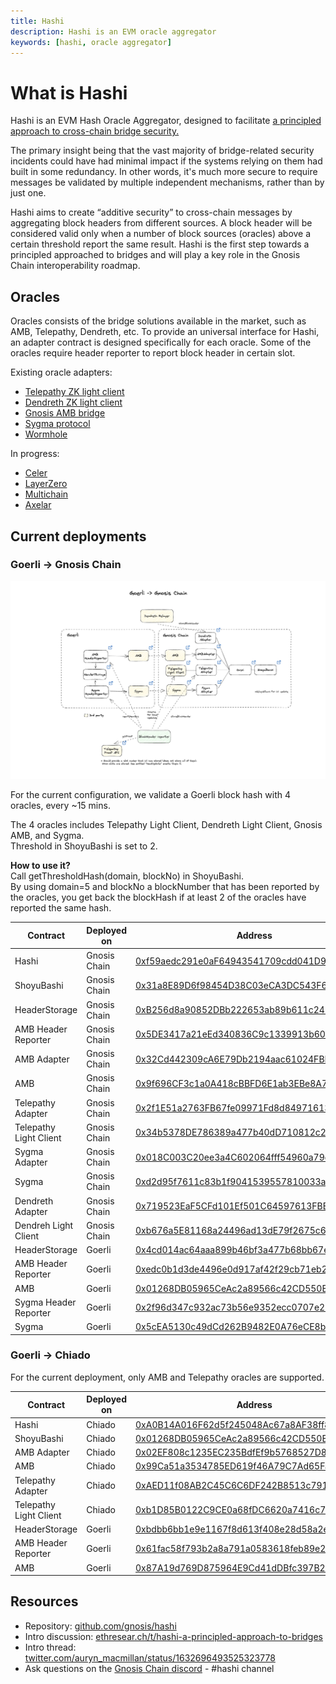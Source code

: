 ```yaml
---
title: Hashi
description: Hashi is an EVM oracle aggregator
keywords: [hashi, oracle aggregator]
---
```


# What is Hashi

Hashi is an EVM Hash Oracle Aggregator, designed to facilitate [a principled approach to cross-chain bridge security.](https://ethresear.ch/t/hashi-a-principled-approach-to-bridges/14725)

The primary insight being that the vast majority of bridge-related security incidents could have had minimal impact if the systems relying on them had built in some redundancy. In other words, it's much more secure to require messages be validated by multiple independent mechanisms, rather than by just one.

Hashi aims to create “additive security” to cross-chain messages by aggregating block headers from different sources. A block header will be considered valid only when a number of block sources (oracles) above a certain threshold report the same result.
Hashi is the first step towards a principled approached to bridges and will play a key role in the Gnosis Chain interoperability roadmap.

## Oracles

Oracles consists of the bridge solutions available in the market, such as AMB, Telepathy, Dendreth, etc. To provide an universal interface for Hashi, an adapter contract is designed specifically for each oracle. Some of the oracles require header reporter to report block header in certain slot.

Existing oracle adapters:

- [Telepathy ZK light client](https://docs.telepathy.xyz/)
- [Dendreth ZK light client](https://github.com/metacraft-labs/DendrETH)
- [Gnosis AMB bridge](../tokenbridge/amb-bridge.md)
- [Sygma protocol](https://medium.com/buildwithsygma)
- [Wormhole](https://wormhole.com/)

In progress:

- [Celer](https://cbridge-docs.celer.network/)
- [LayerZero](https://layerzero.network/)
- [Multichain](https://multichain.xyz/)
- [Axelar](https://axelar.network/)

## Current deployments

### Goerli -> Gnosis Chain

![Hashi architecture](../../../static/img/bridges/hashi/Hashi-Goerli-GC.png)

For the current configuration, we validate a Goerli block hash with 4 oracles, every ~15 mins.

The 4 oracles includes Telepathy Light Client, Dendreth Light Client, Gnosis AMB, and Sygma.  
Threshold in ShoyuBashi is set to 2.

**How to use it?**  
Call getThresholdHash(domain, blockNo) in ShoyuBashi.  
By using domain=5 and blockNo a blockNumber that has been reported by the oracles, you get back the blockHash if at least 2 of the oracles have reported the same hash.

| Contract               | Deployed on  | Address                                                                                                                      |
| ---------------------- | ------------ | ---------------------------------------------------------------------------------------------------------------------------- |
| Hashi                  | Gnosis Chain | [0xf59aedc291e0aF64943541709cdd041D992b4De4](https://gnosisscan.io/address/0xf59aedc291e0aF64943541709cdd041D992b4De4)       |
| ShoyuBashi             | Gnosis Chain | [0x31a8E89D6f98454D38C03eCA3DC543F6581d607C](https://gnosisscan.io/address/0x31a8e89d6f98454d38c03eca3dc543f6581d607c)       |
| HeaderStorage          | Gnosis Chain | [0xB256d8a90852DBb222653ab89b611c2426011C0D](https://gnosisscan.io/address/0xB256d8a90852DBb222653ab89b611c2426011C0D)       |
| AMB Header Reporter    | Gnosis Chain | [0x5DE3417a21eEd340836C9c1339913b60743b3470](https://gnosisscan.io/address/0x5DE3417a21eEd340836C9c1339913b60743b3470)       |
| AMB Adapter            | Gnosis Chain | [0x32Cd442309cA6E79Db2194aac61024FBD2B14eb9](https://gnosisscan.io/address/0x32Cd442309cA6E79Db2194aac61024FBD2B14eb9)       |
| AMB                    | Gnosis Chain | [0x9f696CF3c1a0A418cBBFD6E1ab3EBe8A78971Dea](https://gnosisscan.io/address/0x9f696CF3c1a0A418cBBFD6E1ab3EBe8A78971Dea)       |
| Telepathy Adapter      | Gnosis Chain | [0x2f1E51a2763FB67fe09971Fd8d849716137A3357](https://gnosisscan.io/address/0x2f1E51a2763FB67fe09971Fd8d849716137A3357)       |
| Telepathy Light Client | Gnosis Chain | [0x34b5378DE786389a477b40dD710812c250185f83](https://gnosisscan.io/address/0x34b5378DE786389a477b40dD710812c250185f83)       |
| Sygma Adapter          | Gnosis Chain | [0x018C003C20ee3a4C602064fff54960a79c4eEfe1](https://gnosisscan.io/address/0x018C003C20ee3a4C602064fff54960a79c4eEfe1)       |
| Sygma                  | Gnosis Chain | [0xd2d95f7611c83b1f9041539557810033aC7B8742](https://gnosisscan.io/address/0xd2d95f7611c83b1f9041539557810033aC7B8742)       |
| Dendreth Adapter       | Gnosis Chain | [0x719523EaF5CFd101Ef501C64597613FBB7aEdED9](https://gnosisscan.io/address/0x719523EaF5CFd101Ef501C64597613FBB7aEdED9)       |
| Dendreh Light Client   | Gnosis Chain | [0xb676a5E81168a24496ad13dE79f2675c66684d23](https://gnosisscan.io/address/0xb676a5E81168a24496ad13dE79f2675c66684d23)       |
| HeaderStorage          | Goerli       | [0x4cd014ac64aaa899b46bf3a477b68bb67e33edc4](https://goerli.etherscan.io/address/0x4cd014ac64aaa899b46bf3a477b68bb67e33edc4) |
| AMB Header Reporter    | Goerli       | [0xedc0b1d3de4496e0d917af42f29cb71eb2982319](https://goerli.etherscan.io/address/0xedc0b1d3de4496e0d917af42f29cb71eb2982319) |
| AMB                    | Goerli       | [0x01268DB05965CeAc2a89566c42CD550ED7eE5ECD](https://goerli.etherscan.io/address/0x01268DB05965CeAc2a89566c42CD550ED7eE5ECD) |
| Sygma Header Reporter  | Goerli       | [0x2f96d347c932ac73b56e9352ecc0707e25173d88](https://goerli.etherscan.io/address/0x2f96d347c932ac73b56e9352ecc0707e25173d88) |
| Sygma                  | Goerli       | [0x5cEA5130c49dCd262B9482E0A76eCE8b23Ae45Df](https://goerli.etherscan.io/address/0x5cEA5130c49dCd262B9482E0A76eCE8b23Ae45Df) |

### Goerli -> Chiado

For the current deployment, only AMB and Telepathy oracles are supported.

| Contract               | Deployed on | Address                                                                                                                               |
| ---------------------- | ----------- | ------------------------------------------------------------------------------------------------------------------------------------- |
| Hashi                  | Chiado      | [0xA0B14A016F62d5f245048Ac67a8AF38ff81AE799](https://blockscout.com/gnosis/chiado/address/0xA0B14A016F62d5f245048Ac67a8AF38ff81AE799) |
| ShoyuBashi             | Chiado      | [0x01268DB05965CeAc2a89566c42CD550ED7eE5ECD](https://blockscout.com/gnosis/chiado/address/0x01268DB05965CeAc2a89566c42CD550ED7eE5ECD) |
| AMB Adapter            | Chiado      | [0x02EF808c1235EC235BdfEf9b5768527D86093711](https://blockscout.com/gnosis/chiado/address/0x02EF808c1235EC235BdfEf9b5768527D86093711) |
| AMB                    | Chiado      | [0x99Ca51a3534785ED619f46A79C7Ad65Fa8d85e7a](https://blockscout.com/gnosis/chiado/address/0x99Ca51a3534785ED619f46A79C7Ad65Fa8d85e7a) |
| Telepathy Adapter      | Chiado      | [0xAED11f08AB2C45C6C6DF242B8513c7919E0A0f8f](https://blockscout.com/gnosis/chiado/address/0xAED11f08AB2C45C6C6DF242B8513c7919E0A0f8f) |
| Telepathy Light Client | Chiado      | [0xb1D85B0122C9CE0a68fDC6620a7416c77f984425](https://blockscout.com/gnosis/chiado/address/0xb1D85B0122C9CE0a68fDC6620a7416c77f984425) |
| HeaderStorage          | Goerli      | [0xbdbb6bb1e9e1167f8d613f408e28d58a2e89abc1](https://goerli.etherscan.io/address/0xbdbb6bb1e9e1167f8d613f408e28d58a2e89abc1)          |
| AMB Header Reporter    | Goerli      | [0x61fac58f793b2a8a791a0583618feb89e256e839](https://goerli.etherscan.io/address/0x61fac58f793b2a8a791a0583618feb89e256e839)          |
| AMB                    | Goerli      | [0x87A19d769D875964E9Cd41dDBfc397B2543764E6](https://goerli.etherscan.io/address/0x87A19d769D875964E9Cd41dDBfc397B2543764E6)          |

## Resources

- Repository: [github.com/gnosis/hashi](https://github.com/gnosis/hashi)
- Intro discussion: [ethresear.ch/t/hashi-a-principled-approach-to-bridges](https://ethresear.ch/t/hashi-a-principled-approach-to-bridges/14725)
- Intro thread: [twitter.com/auryn_macmillan/status/1632696493525323778](https://twitter.com/auryn_macmillan/status/1632696493525323778?s=20)
- Ask questions on the [Gnosis Chain discord](https://discord.gg/gnosischain) - #hashi channel
